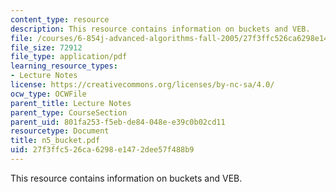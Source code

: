 ```yaml
---
content_type: resource
description: This resource contains information on buckets and VEB.
file: /courses/6-854j-advanced-algorithms-fall-2005/27f3ffc526ca6298e1472dee57f488b9_n5_bucket.pdf
file_size: 72912
file_type: application/pdf
learning_resource_types:
- Lecture Notes
license: https://creativecommons.org/licenses/by-nc-sa/4.0/
ocw_type: OCWFile
parent_title: Lecture Notes
parent_type: CourseSection
parent_uid: 801fa253-f5eb-de84-048e-e39c0b02cd11
resourcetype: Document
title: n5_bucket.pdf
uid: 27f3ffc5-26ca-6298-e147-2dee57f488b9
---
```

This resource contains information on buckets and VEB.